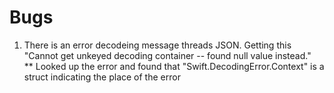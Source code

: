 #  Bugs


1. There is an error decodeing message threads JSON. Getting this "Cannot get unkeyed decoding container -- found null value instead."  
** Looked up the error and found that "Swift.DecodingError.Context" is a struct indicating the place of the error


